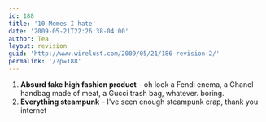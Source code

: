 ```yaml
---
id: 188
title: '10 Memes I hate'
date: '2009-05-21T22:26:38-04:00'
author: Tea
layout: revision
guid: 'http://www.wirelust.com/2009/05/21/186-revision-2/'
permalink: '/?p=188'
---
```


1. **Absurd fake high fashion product** – oh look a Fendi enema, a Chanel handbag made of meat, a Gucci trash bag, whatever. boring.
2. **Everything steampunk** – I've seen enough steampunk crap, thank you internet